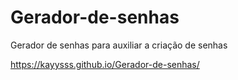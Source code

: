 # Gerador-de-senhas
Gerador de senhas para auxiliar a criação de senhas


https://kayysss.github.io/Gerador-de-senhas/
